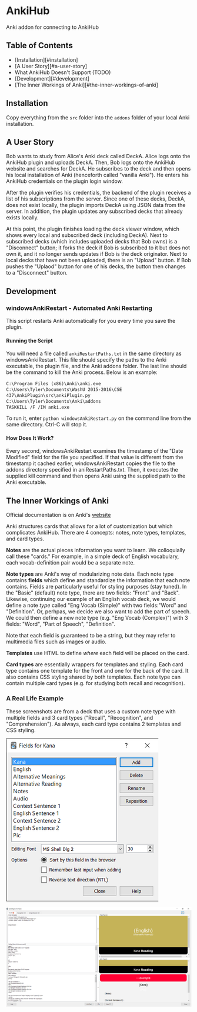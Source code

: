 AnkiHub
=======

Anki addon for connecting to AnkiHub

Table of Contents
-----------------

* [Installation][#installation]
* [A User Story][#a-user-story]
* What AnkiHub Doesn't Support (TODO)
* [Development][#development]
* [The Inner Workings of Anki][#the-inner-workings-of-anki]

Installation
------------

Copy everything from the `src` folder into the `addons` folder of your local
Anki installation.

A User Story
------------

Bob wants to study from Alice's Anki deck called DeckA. Alice logs onto the AnkiHub plugin
and uploads DeckA. Then, Bob logs onto the AnkiHub website and searches for DeckA. He
subscribes to the deck and then opens his local installation of Anki (henceforth called
"vanilla Anki"). He enters his AnkiHub credentials on the plugin login window.

After the plugin verifies his credentials, the backend of the plugin receives a list of his
subscriptions from the server. Since one of these decks, DeckA, does not exist locally,
the plugin imports DeckA using JSON data from the server. In addition, the plugin updates
any subscribed decks that already exists locally.

At this point, the plugin finishes loading the deck viewer window, which shows every local
and subscribed deck (including DeckA). Next to subscribed decks (which includes uploaded
decks that Bob owns) is a "Disconnect" button; it forks the deck if Bob is subscribed to it
but does not own it, and it no longer sends updates if Bob is the deck originator.
Next to local decks that have not been uploaded, there is an "Upload" button. If Bob pushes
the "Uplaod" button for one of his decks, the button then changes to a "Disconnect" button.

Development
-----------
### windowsAnkiRestart - Automated Anki Restarting
This script restarts Anki automatically for you every time you save the plugin.

#### Running the Script
You will need a file called `ankiRestartPaths.txt` in the same directory as
windowsAnkiRestart. This file should specify the paths to the Anki executable,
the plugin file, and the Anki addons folder. The last line should be the
command to kill the Anki process. Below is an example:

```
C:\Program Files (x86)\Anki\anki.exe
C:\Users\Tyler\Documents\WashU 2015-2016\CSE 437\AnkiPlugin\src\ankiPlugin.py
C:\Users\Tyler\Documents\Anki\addons
TASKKILL /F /IM anki.exe
```

To run it, enter `python windowsAnkiRestart.py` on the command line from the same directory.
Ctrl-C will stop it.

#### How Does It Work?
Every second, windowsAnkiRestart examines the timestamp of the "Date Modified" field for
the file you specified. If that value is different from the timestamp it cached earlier,
windowsAnkiRestart copies the file to the addons directory specified in aniRestartPaths.txt.
Then, it executes the supplied kill command and then opens Anki using the supplied path
to the Anki executable.

The Inner Workings of Anki
--------------------------

Official documentation is on Anki's [website][Anki Docs]

Anki structures cards that allows for a lot of customization but which complicates AnkiHub.
There are 4 concepts: notes, note types, templates, and card types.

**Notes** are the actual pieces information you want to learn. We colloquially call these "cards."
For example, in a simple deck of English vocabulary, each vocab-definition pair would be a
separate note.

**Note types** are Anki's way of modularizing note data. Each note type contains **fields**
which define and standardize the information that each note contains. Fields are particularly
useful for styling purposes (stay tuned). In the "Basic" (default) note type, there are two
fields: "Front" and "Back". Likewise, continuing our example of an English vocab deck, we would
define a note _type_ called "Eng Vocab (Simple)" with two fields:"Word" and "Definition". Or,
perhpas, we decide we also want to add the part of speech. We could then define a new note type
(e.g. "Eng Vocab (Complex)") with 3 fields: "Word", "Part of Speech", "Definition".

Note that each field is guaranteed to be a string, but they may refer to multimedia files
such as images or audio.

**Templates** use HTML to define _where_ each field will be placed on the card.

**Card types** are essentially wrappers for templates and styling. Each card type contains
one template for the front and one for the back of the card. It also contains CSS styling
shared by both templates. Each note type can contain multiple card types (e.g. for
studying both recall and recognition).

### A Real Life Example

These screenshots are from a deck that uses a custom note type with multiple fields and 3 card
types ("Recall", "Recognition", and "Comprehension"). As always, each card type contains 2
templates and CSS styling.

![Fields of custom note type](/img/fields_example.png?raw=true)

![Card types for custom note type](/img/card_types_example.png?raw=true)

[Anki Docs]: http://ankisrs.net/docs/manual.html